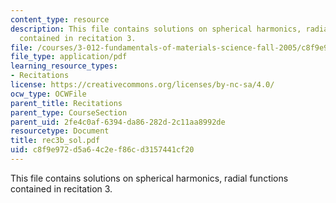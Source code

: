 ```yaml
---
content_type: resource
description: This file contains solutions on spherical harmonics, radial functions
  contained in recitation 3.
file: /courses/3-012-fundamentals-of-materials-science-fall-2005/c8f9e972d5a64c2ef86cd3157441cf20_rec3b_sol.pdf
file_type: application/pdf
learning_resource_types:
- Recitations
license: https://creativecommons.org/licenses/by-nc-sa/4.0/
ocw_type: OCWFile
parent_title: Recitations
parent_type: CourseSection
parent_uid: 2fe4c0af-6394-da86-282d-2c11aa8992de
resourcetype: Document
title: rec3b_sol.pdf
uid: c8f9e972-d5a6-4c2e-f86c-d3157441cf20
---
```

This file contains solutions on spherical harmonics, radial functions contained in recitation 3.